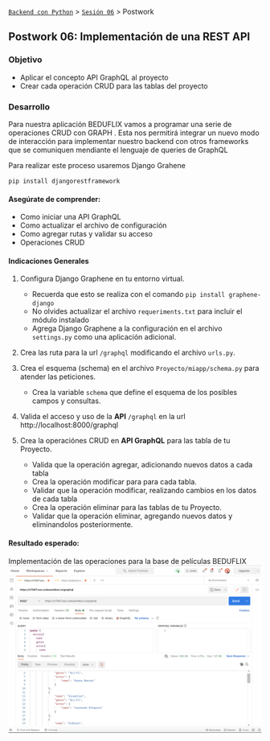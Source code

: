 [`Backend con Python`](../../Readme.md) > [`Sesión 06`](../Readme.md) > Postwork
## Postwork 06: Implementación de una REST API

### Objetivo
- Aplicar el concepto API GraphQL al proyecto
- Crear cada operación CRUD para las tablas del proyecto


### Desarrollo

Para nuestra aplicación BEDUFLIX vamos a programar una serie de operaciones CRUD con GRAPH . Esta nos permitirá integrar un nuevo modo de interacción para implementar nuestro backend con otros frameworks que se comuniquen mendiante el lenguaje de queries de GraphQL

Para realizar este proceso usaremos Django Grahene

```console
pip install djangorestframework
```

#### Asegúrate de comprender:

- Como iniciar una API GraphQL
- Como actualizar el archivo de configuración
- Como agregar rutas y validar su acceso
- Operaciones CRUD

#### Indicaciones Generales
1. Configura Django Graphene en tu entorno virtual.
   - Recuerda que esto se realiza con el comando `pip install graphene-django`
   - No olvides actualizar el archivo `requeriments.txt` para incluir el módulo instalado
   - Agrega Django Graphene a la configuración en el archivo `settings.py` como una aplicación adicional.

1. Crea las ruta para la url `/graphql` modificando el archivo `urls.py`.

1. Crea el esquema (schema) en el archivo `Proyecto/miapp/schema.py` para atender las peticiones.
   - Crea la variable `schema` que define el esquema de los posibles campos y consultas.

1. Valida el acceso y uso de la __API__ `/graphql` en la url http://localhost:8000/graphql

1. Crea la operaciónes CRUD en __API GraphQL__ para las tabla de tu Proyecto.
   - Valida que la operación agregar, adicionando nuevos datos a cada tabla
   - Crea la operación modificar para para cada tabla.
   - Validar que la operación modificar, realizando cambios en los datos de cada tabla
   - Crea la operación eliminar para las tablas de tu Proyecto.
   - Validar que la operación eliminar, agregando nuevos datos y eliminandolos posteriormente.

#### Resultado esperado:
Implementación de las operaciones para la base de películas BEDUFLIX
![](movies.png)
